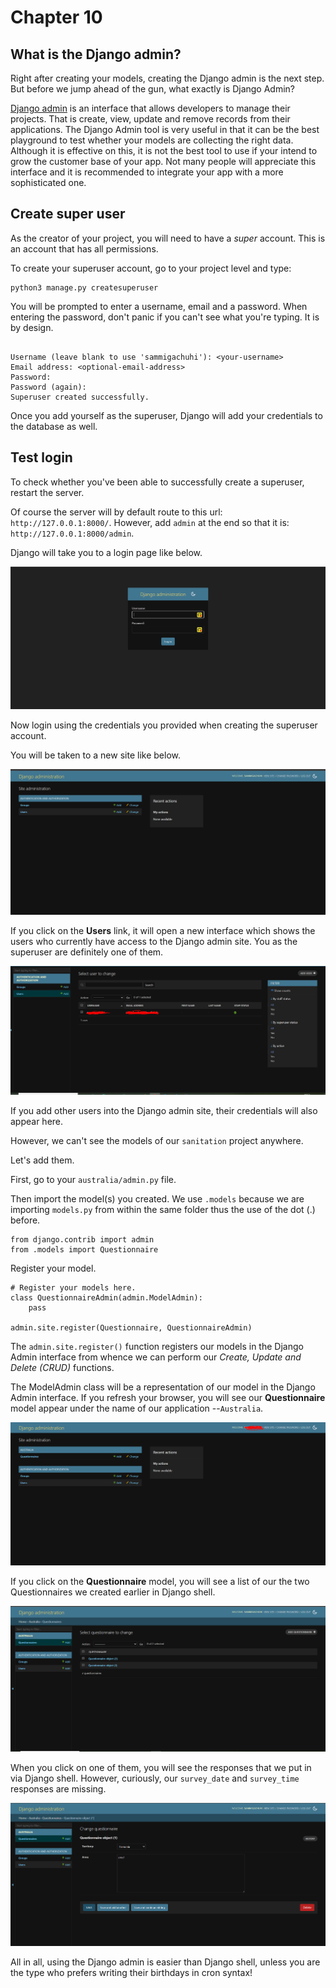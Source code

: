 # Chapter 10 

## What is the Django admin?

Right after creating your models, creating the Django admin is the next step. But before we jump ahead of the gun, what exactly is Django Admin? 

[Django admin](https://developer.mozilla.org/en-US/docs/Learn_web_development/Extensions/Server-side/Django/Admin_site) is an interface that allows developers to manage their projects. That is create, view, update and remove records from their applications. The Django Admin tool is very useful in that it can be the best playground to test whether your models are collecting the right data. Although it is effective on this, it is not the best tool to use if your intend to grow the customer base of your app. Not many people will appreciate this interface and it is recommended to integrate your app with a more sophisticated one. 

## Create super user

As the creator of your project, you will need to have a *super* account. This is an account that has all permissions. 

To create your superuser account, go to your project level and type:

```
python3 manage.py createsuperuser
```

You will be prompted to enter a username, email and a password. When entering the password, don't panic if you can't see what you're typing. It is by design. 

```

Username (leave blank to use 'sammigachuhi'): <your-username>
Email address: <optional-email-address>
Password: 
Password (again): 
Superuser created successfully.
```

Once you add yourself as the superuser, Django will add your credentials to the database as well.

## Test login

To check whether you've been able to successfully create a superuser, restart the server.

Of course the server will by default route to this url: `http://127.0.0.1:8000/`. However, add `admin` at the end so that it is: `http://127.0.0.1:8000/admin`. 

Django will take you to a login page like below. 

![Django admin login page](images/django_admin_login.PNG)

Now login using the credentials you provided when creating the superuser account. 

You will be taken to a new site like below.

![Django admin website](images/djang_admin_website.PNG)

If you click on the **Users** link, it will open a new interface which shows the users who currently have access to the Django admin site. You as the superuser are definitely one of them.

![Django users](images/django_users.PNG)

If you add other users into the Django admin site, their credentials will also appear here.

However, we can't see the models of our `sanitation` project anywhere. 

Let's add them.

First, go to your `australia/admin.py` file.

Then import the model(s) you created. We use `.models` because we are importing `models.py` from within the same folder thus the use of the dot (.) before.

```
from django.contrib import admin
from .models import Questionnaire

```

Register your model. 

```
# Register your models here.
class QuestionnaireAdmin(admin.ModelAdmin):
    pass 

admin.site.register(Questionnaire, QuestionnaireAdmin)

```

The `admin.site.register()` function registers our models in the Django Admin interface from whence we can perform our *Create, Update and Delete (CRUD)* functions.

The ModelAdmin class will be a representation of our model in the Django Admin interface. If you refresh your browser, you will see our **Questionnaire** model appear under the name of our application --`Australia`. 

![Django models in Admin site](images/django_models.PNG)

If you click on the **Questionnaire** model, you will see a list of our the two Questionnaires we created earlier in Django shell. 

![Django models listed](images/django_models_listed.PNG)

When you click on one of them, you will see the responses that we put in via Django shell. However, curiously, our `survey_date` and `survey_time` responses are missing. 

![Django model responses](images/django_model_responses.PNG)

All in all, using the Django admin is easier than Django shell, unless you are the type who prefers writing their birthdays in cron syntax!


